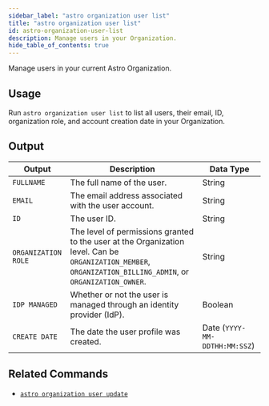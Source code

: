 ```yaml
---
sidebar_label: "astro organization user list"
title: "astro organization user list"
id: astro-organization-user-list
description: Manage users in your Organization.
hide_table_of_contents: true
---
```


Manage users in your current Astro Organization.

## Usage

Run `astro organization user list` to list all users, their email, ID, organization role, and account creation date in your Organization.

## Output

| Output              | Description                                                                                                                                                  | Data Type                     |
| ------------------- | ------------------------------------------------------------------------------------------------------------------------------------------------------------ | ----------------------------- |
| `FULLNAME`          | The full name of the user.                                                                                                                                   | String                        |
| `EMAIL`             | The email address associated with the user account.                                                                                                          | String                        |
| `ID`                | The user ID.                                                                                                                                                 | String                        |
| `ORGANIZATION ROLE` | The level of permissions granted to the user at the Organization level. Can be `ORGANIZATION_MEMBER`, `ORGANIZATION_BILLING_ADMIN`, or `ORGANIZATION_OWNER`. | String                        |
| `IDP MANAGED`       | Whether or not the user is managed through an identity provider (IdP).                                                                                       | Boolean                       |
| `CREATE DATE`       | The date the user profile was created.                                                                                                                       | Date (`YYYY-MM-DDTHH:MM:SSZ`) |

## Related Commands

- [`astro organization user update`](cli/astro-workspace-switch.md)
